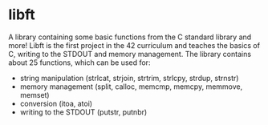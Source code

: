 # libft
A library containing some basic functions from the C standard library and more!
Libft is the first project in the 42 curriculum and teaches the basics of C, writing to the STDOUT and memory management.
The library contains about 25 functions, which can be used for:
- string manipulation (strlcat, strjoin, strtrim, strlcpy, strdup, strnstr)
- memory management (split, calloc, memcmp, memcpy, memmove, memset)
- conversion (itoa, atoi)
- writing to the STDOUT (putstr, putnbr)
